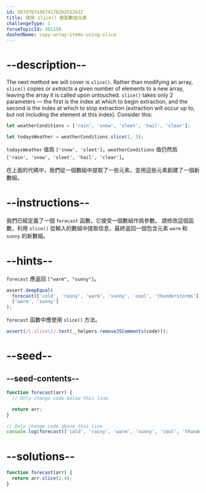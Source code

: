 ```yaml
---
id: 587d7b7a367417b2b2512b12
title: 使用 slice() 複製數組元素
challengeType: 1
forumTopicId: 301158
dashedName: copy-array-items-using-slice
---
```


# --description--

The next method we will cover is `slice()`. Rather than modifying an array, `slice()` copies or *extracts* a given number of elements to a new array, leaving the array it is called upon untouched. `slice()` takes only 2 parameters — the first is the index at which to begin extraction, and the second is the index at which to stop extraction (extraction will occur up to, but not including the element at this index). Consider this:

```js
let weatherConditions = ['rain', 'snow', 'sleet', 'hail', 'clear'];

let todaysWeather = weatherConditions.slice(1, 3);
```

`todaysWeather` 值爲 `['snow', 'sleet']`，`weatherConditions` 值仍然爲 `['rain', 'snow', 'sleet', 'hail', 'clear']`。

在上面的代碼中，我們從一個數組中提取了一些元素，並用這些元素創建了一個新數組。

# --instructions--

我們已經定義了一個 `forecast` 函數，它接受一個數組作爲參數。 請修改這個函數，利用 `slice()` 從輸入的數組中提取信息，最終返回一個包含元素 `warm` 和 `sunny` 的新數組。

# --hints--

`forecast` 應返回 `["warm", "sunny"]`。

```js
assert.deepEqual(
  forecast(['cold', 'rainy', 'warm', 'sunny', 'cool', 'thunderstorms']),
  ['warm', 'sunny']
);
```

`forecast` 函數中應使用 `slice()` 方法。

```js
assert(/\.slice\(/.test(__helpers.removeJSComments(code)));
```

# --seed--

## --seed-contents--

```js
function forecast(arr) {
  // Only change code below this line

  return arr;
}

// Only change code above this line
console.log(forecast(['cold', 'rainy', 'warm', 'sunny', 'cool', 'thunderstorms']));
```

# --solutions--

```js
function forecast(arr) {
  return arr.slice(2,4);
}
```
